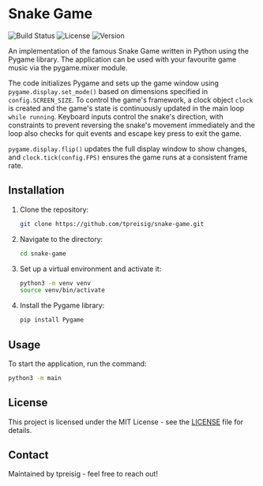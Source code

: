 # Snake Game

![Build Status](https://img.shields.io/badge/build-passing-brightgreen)
![License](https://img.shields.io/badge/license-MIT-blue.svg)
![Version](https://img.shields.io/badge/version-1.0.0-orange)


An implementation of the famous Snake Game written in Python using the Pygame library.
The application can be used with your favourite game music via the pygame.mixer module.

The code initializes Pygame and sets up the game window using ```pygame.display.set_mode()``` based on dimensions specified in ```config.SCREEN_SIZE```. To control the game's framework, a clock object ```clock``` is created and the game's state is continuously updated in the main loop ```while running```. Keyboard inputs control the snake's direction, with constraints to prevent reversing the snake's movement immediately and the loop also checks for quit events and escape key press to exit the game.

```pygame.display.flip()``` updates the full display window to show changes, and ```clock.tick(config.FPS)``` ensures the game runs at a consistent frame rate.

## Installation

1. Clone the repository:
   ```bash
   git clone https://github.com/tpreisig/snake-game.git
   ```
2. Navigate to the directory:
   ```bash
   cd snake-game
   ```
3. Set up a virtual environment and activate it:
   ```bash
   python3 -m venv venv
   source venv/bin/activate
   ```
4. Install the Pygame library:
   ```bash
   pip install Pygame
   ```
## Usage

To start the application, run the command:
```bash
python3 -m main
```
## License

This project is licensed under the MIT License - see the [LICENSE](LICENSE) file for details.

## Contact

Maintained by tpreisig - feel free to reach out!

